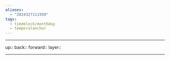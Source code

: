 ```yaml
---
aliases:
  - "2024327111950"
tags:
  - timeblock/monthday
  - temporalanchor
---
```




***

up:: 
back:: 
forward:: 
layer:: 

***

